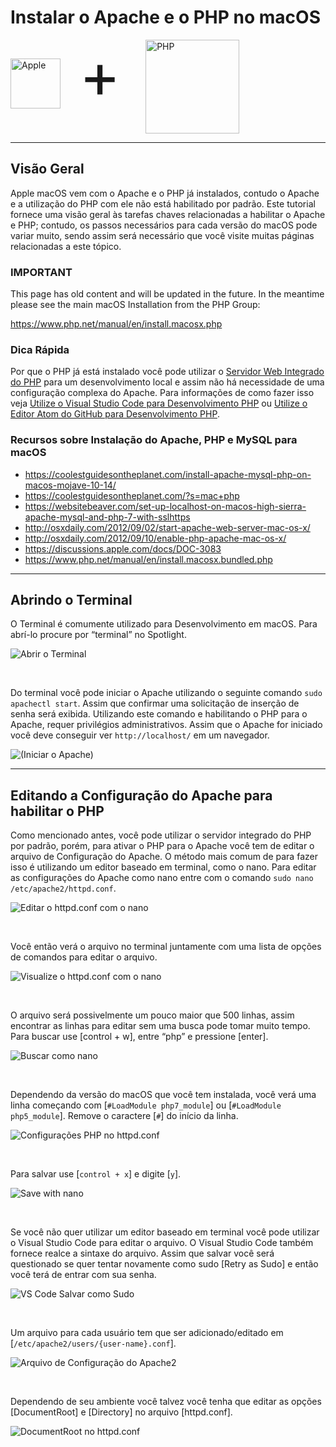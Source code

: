 # Instalar o Apache e o PHP no macOS
<style>
    .logo-images { display:inline-flex; flex-direction:column; }
    .logo-images img { display:inline; width:150px; height:150px; }
    .logo-images img[alt='Apple'] { height:80px; width:80px; margin-top:30px; margin-right:30px; }
    .logo-images span { font-size:100px; margin-right: 40px; margin-top: -5px; }
    @media (min-width:500px) {
        .logo-images { flex-direction:row; }
    }
</style>
<div class="logo-images">
    <img src="../../img/logos/apple.svg" alt="Apple">
    <span>+</span>
    <img src="../../img/logos/php.svg" alt="PHP">
</div>

---
## Visão Geral
Apple macOS vem com o Apache e o PHP já instalados, contudo o Apache e a utilização do PHP com ele não está habilitado por padrão. Este tutorial fornece uma visão geral às tarefas chaves relacionadas a habilitar o Apache e PHP; contudo, os passos necessários para cada versão do macOS pode variar muito, sendo assim será necessário que você visite muitas páginas relacionadas a este tópico.

<div class="quick-tip" style="margin-bottom:20px">
    <h3>IMPORTANT</h3>
    <p>This page has old content and will be updated in the future. In the meantime please see the main macOS Installation from the PHP Group:</p>
    <p><a href="https://www.php.net/manual/en/install.macosx.php" target="_blank">https://www.php.net/manual/en/install.macosx.php</a></p>
</div>

<div class="quick-tip">
    <h3>Dica Rápida</h3>
    <p>Por que o PHP já está instalado você pode utilizar o <a href="https://www.php.net/manual/en/features.commandline.webserver.php" target="_blank" rel="noopener">Servidor Web Integrado do PHP</a> para um desenvolvimento local e assim não há necessidade de uma configuração complexa do Apache. Para informações de como fazer isso veja <a href="edit-with-vs-code">Utilize o Visual Studio Code para Desenvolvimento PHP</a> ou <a href="edit-with-atom">Utilize o Editor Atom do GitHub para Desenvolvimento PHP</a>.</p>
</div>

### Recursos sobre Instalação do Apache, PHP e MySQL para macOS
* https://coolestguidesontheplanet.com/install-apache-mysql-php-on-macos-mojave-10-14/
* https://coolestguidesontheplanet.com/?s=mac+php
* https://websitebeaver.com/set-up-localhost-on-macos-high-sierra-apache-mysql-and-php-7-with-sslhttps
* http://osxdaily.com/2012/09/02/start-apache-web-server-mac-os-x/
* http://osxdaily.com/2012/09/10/enable-php-apache-mac-os-x/
* https://discussions.apple.com/docs/DOC-3083
* https://www.php.net/manual/en/install.macosx.bundled.php


---
## Abrindo o Terminal

O Terminal é comumente utilizado para Desenvolvimento em macOS. Para abrí-lo procure por  “terminal” no Spotlight.

![Abrir o Terminal](https://dydn9njgevbmp.cloudfront.net/img/docs/install_php_mac/00_Open_Terminal.png)

&nbsp;

Do terminal você pode iniciar o Apache utilizando o seguinte comando `sudo apachectl start`. Assim que confirmar uma solicitação de inserção de senha será exibida. Utilizando este comando e habilitando o PHP para o Apache, requer privilégios administrativos. Assim que o Apache for iniciado você deve conseguir ver `http://localhost/` em um navegador.

![(Iniciar o Apache)](https://dydn9njgevbmp.cloudfront.net/img/docs/install_php_mac/01_Start_Apache.png)

---
## Editando a Configuração do Apache para habilitar o PHP

Como mencionado antes, você pode utilizar o servidor integrado do PHP por padrão, porém, para ativar o PHP para o Apache você tem de editar o arquivo de Configuração do Apache. O método mais comum de para fazer isso é utilizando um editor baseado em terminal, como o nano. Para editar as configurações do Apache como nano entre com o comando `sudo
nano /etc/apache2/httpd.conf`.

![Editar o httpd.conf com o nano](https://dydn9njgevbmp.cloudfront.net/img/docs/install_php_mac/02_Edit_httpd_with_nano.png)

&nbsp;

Você então verá o arquivo no terminal juntamente com uma lista de opções de comandos para editar o arquivo.

![Visualize o httpd.conf com o nano](https://dydn9njgevbmp.cloudfront.net/img/docs/install_php_mac/03_httpd_in_nano.png)

&nbsp;

O arquivo será possivelmente um pouco maior que 500 linhas, assim encontrar as linhas para editar sem uma busca pode tomar muito tempo. Para buscar use [control + w], entre “php” e pressione [enter].

![Buscar como nano](https://dydn9njgevbmp.cloudfront.net/img/docs/install_php_mac/04_Search_Nano.png)

&nbsp;

Dependendo da versão do macOS que você tem instalada, você verá uma linha começando com [`#LoadModule php7_module`] ou [`#LoadModule php5_module`]. Remove o caractere [`#`] do início da linha.

![Configurações PHP no httpd.conf](https://dydn9njgevbmp.cloudfront.net/img/docs/install_php_mac/05_PHP_Config.png)

&nbsp;

Para salvar use [`control + x`] e digite [`y`].

![Save with nano](https://dydn9njgevbmp.cloudfront.net/img/docs/install_php_mac/06_Save_with_Nano.png)

&nbsp;

Se você não quer utilizar um editor baseado em terminal você pode utilizar o Visual Studio Code para editar o arquivo. O Visual Studio Code também fornece realce a sintaxe do arquivo. Assim que salvar você será questionado se quer tentar novamente como sudo [Retry as Sudo] e então você terá de entrar com sua senha.

![VS Code Salvar como Sudo](https://dydn9njgevbmp.cloudfront.net/img/docs/install_php_mac/07_Edit_with_VS_Code.png)

&nbsp;

Um arquivo para cada usuário tem que ser adicionado/editado em [`/etc/apache2/users/{user-name}.conf`].

![Arquivo de Configuração do Apache2](https://dydn9njgevbmp.cloudfront.net/img/docs/install_php_mac/08_User_Config.png)

&nbsp;

Dependendo de seu ambiente você talvez você tenha que editar as opções [DocumentRoot] e [Directory] no arquivo [httpd.conf].

![DocumentRoot no httpd.conf](https://dydn9njgevbmp.cloudfront.net/img/docs/install_php_mac/09_DocRoot_Config.png)

